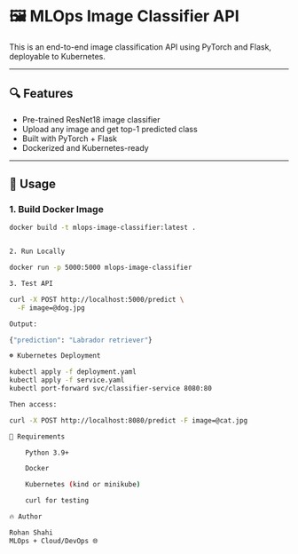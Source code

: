# 🖼️ MLOps Image Classifier API

This is an end-to-end image classification API using PyTorch and Flask, deployable to Kubernetes.

---

## 🔍 Features

- Pre-trained ResNet18 image classifier
- Upload any image and get top-1 predicted class
- Built with PyTorch + Flask
- Dockerized and Kubernetes-ready

---

## 🚀 Usage

### 1. Build Docker Image

```bash
docker build -t mlops-image-classifier:latest .


2. Run Locally

docker run -p 5000:5000 mlops-image-classifier

3. Test API

curl -X POST http://localhost:5000/predict \
  -F image=@dog.jpg

Output:

{"prediction": "Labrador retriever"}

☸️ Kubernetes Deployment

kubectl apply -f deployment.yaml
kubectl apply -f service.yaml
kubectl port-forward svc/classifier-service 8080:80

Then access:

curl -X POST http://localhost:8080/predict -F image=@cat.jpg

🧠 Requirements

    Python 3.9+

    Docker

    Kubernetes (kind or minikube)

    curl for testing

🔥 Author

Rohan Shahi
MLOps + Cloud/DevOps 🌐
